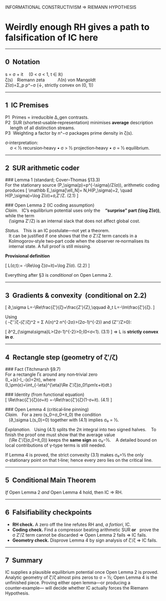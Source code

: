 INFORMATIONAL CONSTRUCTIVISM ⇒ RIEMANN HYPOTHESIS


Weirdly enough RH gives a path to falsification of IC here
===========================================================
------------------------------------------------------------
0  Notation
------------------------------------------------------------
  s = σ + it  (0 < σ < 1, t ∈ ℝ)  
  ζ(s) Riemann zeta   Λ(n) von Mangoldt  
  Z(σ)=Σ_p p^−σ (↓, strictly convex on (0, 1))

------------------------------------------------------------
1  IC Premises
------------------------------------------------------------
P1  Primes = irreducible Δ_gen contrasts.  
P2  SUR (shortest‑usable‑representation) minimises **average** description
    length of all distinction streams.  
P3  Weighting a factor by n^−σ packages prime density in ζ(s).

σ‑interpretation:  
    σ < ½ recursion‑heavy • σ > ½ projection‑heavy • σ = ½ equilibrium.

------------------------------------------------------------
2  SUR arithmetic coder
------------------------------------------------------------

### Lemma 1 (standard; Cover–Thomas §13.3)  
For the stationary source \(P_\sigma(p)=p^{-\sigma}/Z(σ)\),
arithmetic coding produces
\[
\mathbb E_\sigma[\ell_N]=
    N\,H(P_\sigma)+2,
\quad
H(P_\sigma)=\log Z(σ)+σ\,Z'/Z.      (2.1)
\]

### Open Lemma 2 (IC coding assumption)  
*Claim.*   IC’s equilibrium potential uses only the
   **“surprise” part \(\log Z(σ)\)**, while the term  
   \(\sigma Z'/Z\) is an internal slack that does not affect global cost.

*Status.*   This is an IC postulate—not yet a theorem.  
   It can be justified if one shows that the σ Z′/Z term cancels in a
   Kolmogorov‑style two‑part code when the observer re‑normalises its
   internal state.  A full proof is still missing.

**Provisional definition**

\[
L(σ,t):= -\Re\log ζ(σ+it)+\log Z(σ).                (2.2)
\]

Everything after §3 is *conditional* on Open Lemma 2.

------------------------------------------------------------
3  Gradients & convexity  (conditional on 2.2)
------------------------------------------------------------
\[
∂_\sigma L=-\Re\frac{ζ'}{ζ}+\frac{Z'}{Z},\qquad
∂_t L=-\Im\frac{ζ'}{ζ}.
\]

Using  
\( -ζ''/ζ-(ζ'/ζ)^2 = Σ Λ(n)^2 n^{-2σ}>(2σ-1)^{-2}\)
and \(Z''/Z>0\):

\[
∂^2_{\sigma\sigma}L>(2σ-1)^{-2}>0\;(0<σ<1).          (3.1)
\]
⇒ L is **strictly convex in σ**.

------------------------------------------------------------
4  Rectangle step (geometry of ζ′/ζ)
------------------------------------------------------------

### Fact (Titchmarsh §9.7)  
For a rectangle Γε around any non‑trivial zero  
\(I_+(ε)-I_-(ε)=2π\), where  
\(I_\pm(ε)=\int_{-\eta}^{\eta}\Re ζ'/ζ(σ_0\!\pm\!ε+it)dt.\)

### Identity (from functional equation)  
\[
\Re\frac{ζ'}{ζ}(σ+it)
   =-\Re\frac{ζ'}{ζ}(1-σ+it).                         (4.1)
\]

### Open Lemma 4 (critical‑line pinning)  
*Claim.*   For a zero \(s_0=σ_0+it_0\) the condition  
   \(∂_\sigma L(s_0)=0\) together with (4.1) implies σ₀ = ½.

*Explanation.*   Using (4.1) splits the 2π integral into two signed halves.
   To finish the proof one must show that the average value  
   \(\Re ζ'/ζ(σ_0+it_0)\) keeps the **same sign** as σ₀−½.
   A detailed bound on local contributions of γ‑type terms is still needed.

If Lemma 4 is proved, the strict convexity (3.1) makes σ₀=½ the only
σ‑stationary point on that t‑line; hence every zero lies on the
critical line.

------------------------------------------------------------
5  Conditional Main Theorem
------------------------------------------------------------
*If* Open Lemma 2 *and* Open Lemma 4 hold, then IC ⇒ RH.

------------------------------------------------------------
6  Falsifiability checkpoints
------------------------------------------------------------
* **RH check.** A zero off the line refutes RH and, *a fortiori*, IC.  
* **Coding check.** Find a compressor beating arithmetic SUR **or**
  prove the σ Z′/Z term cannot be discarded ⇒ Open Lemma 2 fails ⇒ IC fails.  
* **Geometry check.** Disprove Lemma 4 by sign analysis of ζ′/ζ ⇒ IC fails.

------------------------------------------------------------
7  Summary
------------------------------------------------------------
IC supplies a plausible equilibrium potential once Open Lemma 2 is proved.
Analytic geometry of ζ′/ζ almost pins zeros to σ = ½; Open Lemma 4 is the
unfinished piece.  Proving either open lemma—or producing a counter‑example—
will decide whether IC actually forces the Riemann Hypothesis.

